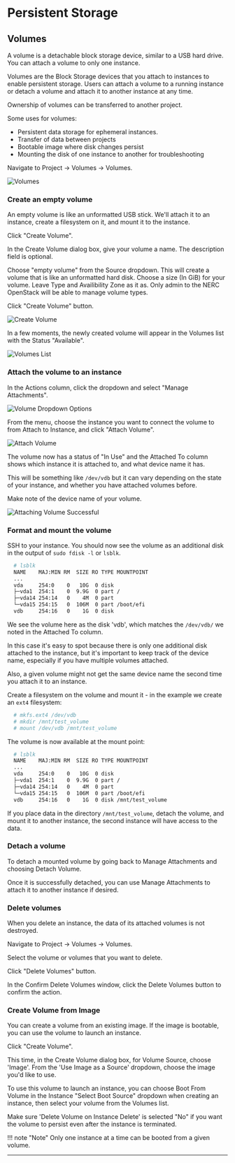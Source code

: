 # Persistent Storage

## Volumes

A volume is a detachable block storage device, similar to a USB hard drive. You
can attach a volume to only one instance.

Volumes are the Block Storage devices that you attach to instances to enable
persistent storage. Users can attach a volume to a running instance or detach a
volume and attach it to another instance at any time.

Ownership of volumes can be transferred to another project.

Some uses for volumes:

- Persistent data storage for ephemeral instances.
- Transfer of data between projects
- Bootable image where disk changes persist
- Mounting the disk of one instance to another for troubleshooting

Navigate to Project -> Volumes -> Volumes.

![Volumes](images/volumes.png)

### Create an empty volume

An empty volume is like an unformatted USB stick.  We'll attach it to an
instance, create a filesystem on it, and mount it to the instance.

Click "Create Volume".

In the Create Volume dialog box, give your volume a name.  The description
field is optional.

Choose "empty volume" from the Source dropdown.  This will create a volume that
is like an unformatted hard disk.  Choose a size (In GiB) for your volume.
Leave Type and Availibility Zone as it as. Only admin to the NERC OpenStack
will be able to manage volume types.

Click "Create Volume" button.

![Create Volume](images/create_volume.png)

In a few moments, the newly created volume will appear in the Volumes list with
the Status "Available".

![Volumes List](images/volumes_list.png)

### Attach the volume to an instance

In the Actions column, click the dropdown and select "Manage Attachments".

![Volume Dropdown Options](images/volume_options.png)

From the  menu, choose the instance you want to connect the volume to from
Attach to Instance, and click "Attach Volume".

![Attach Volume](images/volume_attach.png)

The volume now has a status of "In Use" and the Attached To column shows which
instance it is attached to, and what device name it has.

This will be something like `/dev/vdb` but it can vary depending on the state
of your instance, and whether you have attached volumes before.

Make note of the device name of your volume.

![Attaching Volume Successful](images/volume_in_use.png)

### Format and mount the volume

SSH to your instance.  You should now see the volume as an additional disk in
the output of `sudo fdisk -l` or `lsblk`.

```sh
  # lsblk
  NAME    MAJ:MIN RM  SIZE RO TYPE MOUNTPOINT
  ...
  vda     254:0    0   10G  0 disk
  ├─vda1  254:1    0  9.9G  0 part /
  ├─vda14 254:14   0    4M  0 part
  └─vda15 254:15   0  106M  0 part /boot/efi
  vdb     254:16   0    1G  0 disk
```

We see the volume here as the disk 'vdb', which matches the `/dev/vdb/` we
noted in the Attached To column.

In this case it's easy to spot because there is only one additional disk
attached to the instance, but it's important to keep track of the device name,
especially if you have multiple volumes attached.

Also, a given volume might not get the same device name the second time you
attach it to an instance.

Create a filesystem on the volume and mount it - in the example we create an
`ext4` filesystem:

```sh
  # mkfs.ext4 /dev/vdb
  # mkdir /mnt/test_volume
  # mount /dev/vdb /mnt/test_volume
```

The volume is now available at the mount point:

```sh
  # lsblk
  NAME    MAJ:MIN RM  SIZE RO TYPE MOUNTPOINT
  ...
  vda     254:0    0   10G  0 disk
  ├─vda1  254:1    0  9.9G  0 part /
  ├─vda14 254:14   0    4M  0 part
  └─vda15 254:15   0  106M  0 part /boot/efi
  vdb     254:16   0    1G  0 disk /mnt/test_volume
```

If you place data in the directory `/mnt/test_volume`, detach the volume, and
mount it to another instance, the second instance will have access to the data.

### Detach a volume

To detach a mounted volume by going back to Manage Attachments and choosing
Detach Volume.

Once it is successfully detached, you can use Manage Attachments to attach it
to another instance if desired.

### Delete volumes

When you delete an instance, the data of its attached volumes is not destroyed.

Navigate to Project -> Volumes -> Volumes.

Select the volume or volumes that you want to delete.

Click "Delete Volumes" button.

In the Confirm Delete Volumes window, click the Delete Volumes button to
confirm the action.

### Create Volume from Image

You can create a volume from an existing image.  If the image is bootable, you
can use the volume to launch an instance.

Click "Create Volume".

This time, in the Create Volume dialog box, for Volume Source, choose 'Image'.
From the 'Use Image as a Source' dropdown, choose the image you'd like to use.

To use this volume to launch an instance, you can choose Boot From Volume in
the Instance "Select Boot Source" dropdown when creating an instance, then
select your volume from the Volumes list.

Make sure 'Delete Volume on Instance Delete' is selected "No" if you want the
volume to persist even after the instance is terminated.

!!! note "Note"
    Only one instance at a time can be booted from a given volume.

---

